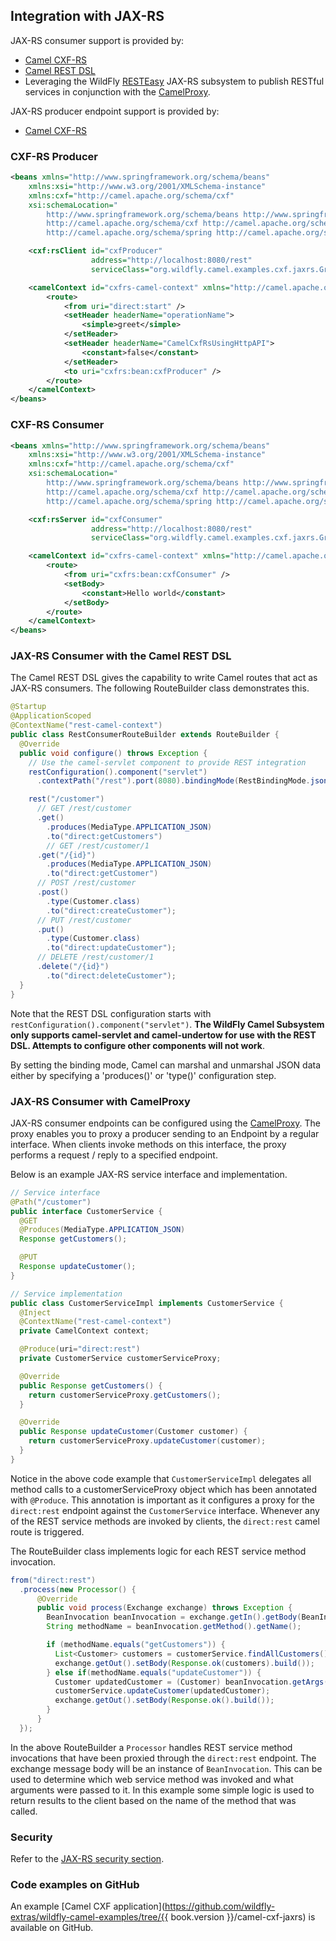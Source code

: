 ## Integration with JAX-RS
JAX-RS consumer support is provided by:

* [Camel CXF-RS](http://camel.apache.org/cxfrs.html)
* [Camel REST DSL](../components/camel-rest.md)
* Leveraging the WildFly [RESTEasy](http://resteasy.jboss.org/) JAX-RS subsystem to publish RESTful services in conjunction with the [CamelProxy](http://camel.apache.org/using-camelproxy.html).

JAX-RS producer endpoint support is provided by:

* [Camel CXF-RS](http://camel.apache.org/cxfrs.html)

### CXF-RS Producer
```xml
<beans xmlns="http://www.springframework.org/schema/beans"
    xmlns:xsi="http://www.w3.org/2001/XMLSchema-instance"
    xmlns:cxf="http://camel.apache.org/schema/cxf"
    xsi:schemaLocation="
        http://www.springframework.org/schema/beans http://www.springframework.org/schema/beans/spring-beans.xsd
        http://camel.apache.org/schema/cxf http://camel.apache.org/schema/cxf/camel-cxf.xsd
        http://camel.apache.org/schema/spring http://camel.apache.org/schema/spring/camel-spring.xsd">

    <cxf:rsClient id="cxfProducer"
                  address="http://localhost:8080/rest"
                  serviceClass="org.wildfly.camel.examples.cxf.jaxrs.GreetingService" />

    <camelContext id="cxfrs-camel-context" xmlns="http://camel.apache.org/schema/spring">
        <route>
            <from uri="direct:start" />
            <setHeader headerName="operationName">
                <simple>greet</simple>
            </setHeader>
            <setHeader headerName="CamelCxfRsUsingHttpAPI">
                <constant>false</constant>
            </setHeader>
            <to uri="cxfrs:bean:cxfProducer" />
        </route>
    </camelContext>
</beans>
```

### CXF-RS Consumer
```xml
<beans xmlns="http://www.springframework.org/schema/beans"
    xmlns:xsi="http://www.w3.org/2001/XMLSchema-instance"
    xmlns:cxf="http://camel.apache.org/schema/cxf"
    xsi:schemaLocation="
        http://www.springframework.org/schema/beans http://www.springframework.org/schema/beans/spring-beans.xsd
        http://camel.apache.org/schema/cxf http://camel.apache.org/schema/cxf/camel-cxf.xsd
        http://camel.apache.org/schema/spring http://camel.apache.org/schema/spring/camel-spring.xsd">

    <cxf:rsServer id="cxfConsumer"
                  address="http://localhost:8080/rest"
                  serviceClass="org.wildfly.camel.examples.cxf.jaxrs.GreetingService" />

    <camelContext id="cxfrs-camel-context" xmlns="http://camel.apache.org/schema/spring">
        <route>
            <from uri="cxfrs:bean:cxfConsumer" />
            <setBody>
                <constant>Hello world</constant>
            </setBody>
        </route>
    </camelContext>
</beans>
```

### JAX-RS Consumer with the Camel REST DSL

The Camel REST DSL gives the capability to write Camel routes that act as JAX-RS consumers. The following RouteBuilder class demonstrates this.

```java
@Startup
@ApplicationScoped
@ContextName("rest-camel-context")
public class RestConsumerRouteBuilder extends RouteBuilder {
  @Override
  public void configure() throws Exception {
    // Use the camel-servlet component to provide REST integration
    restConfiguration().component("servlet")
      .contextPath("/rest").port(8080).bindingMode(RestBindingMode.json);

    rest("/customer")
      // GET /rest/customer
      .get()
        .produces(MediaType.APPLICATION_JSON)
        .to("direct:getCustomers")
        // GET /rest/customer/1  
      .get("/{id}")
        .produces(MediaType.APPLICATION_JSON)
        .to("direct:getCustomer")
      // POST /rest/customer
      .post()
        .type(Customer.class)
        .to("direct:createCustomer");
      // PUT /rest/customer
      .put()  
        .type(Customer.class)
        .to("direct:updateCustomer");
      // DELETE /rest/customer/1  
      .delete("/{id}")
        .to("direct:deleteCustomer");  
  }
}
```

Note that the REST DSL configuration starts with `restConfiguration().component("servlet")`. **The WildFly Camel Subsystem only supports camel-servlet and camel-undertow for use with the REST DSL. Attempts to configure other components will not work**.

By setting the binding mode, Camel can marshal and unmarshal JSON data either by specifying a 'produces()' or 'type()' configuration step.


### JAX-RS Consumer with CamelProxy

JAX-RS consumer endpoints can be configured using the [CamelProxy](http://camel.apache.org/using-camelproxy.html). The proxy enables
you to proxy a producer sending to an Endpoint by a regular interface. When clients invoke methods on this interface, the proxy performs a request / reply to a specified endpoint.

Below is an example JAX-RS service interface and implementation.

```java
// Service interface
@Path("/customer")
public interface CustomerService {
  @GET
  @Produces(MediaType.APPLICATION_JSON)
  Response getCustomers();

  @PUT
  Response updateCustomer();
}

// Service implementation
public class CustomerServiceImpl implements CustomerService {
  @Inject
  @ContextName("rest-camel-context")
  private CamelContext context;

  @Produce(uri="direct:rest")
  private CustomerService customerServiceProxy;  

  @Override
  public Response getCustomers() {
    return customerServiceProxy.getCustomers();
  }

  @Override
  public Response updateCustomer(Customer customer) {
    return customerServiceProxy.updateCustomer(customer);
  }
}
```

Notice in the above code example that `CustomerServiceImpl` delegates all method calls to a customerServiceProxy object which has been annotated
with `@Produce`. This annotation is important as it configures a proxy for the `direct:rest` endpoint against the `CustomerService` interface. Whenever any of the REST service methods are invoked by clients, the `direct:rest` camel route is triggered.

The RouteBuilder class implements logic for each REST service method invocation.

```java
from("direct:rest")
  .process(new Processor() {
      @Override
      public void process(Exchange exchange) throws Exception {
        BeanInvocation beanInvocation = exchange.getIn().getBody(BeanInvocation.class);
        String methodName = beanInvocation.getMethod().getName();

        if (methodName.equals("getCustomers")) {
          List<Customer> customers = customerService.findAllCustomers();
          exchange.getOut().setBody(Response.ok(customers).build());
        } else if(methodName.equals("updateCustomer")) {
          Customer updatedCustomer = (Customer) beanInvocation.getArgs()[0];
          customerService.updateCustomer(updatedCustomer);
          exchange.getOut().setBody(Response.ok().build());
        }
      }
  });
```
In the above RouteBuilder a `Processor` handles REST service method invocations that have been proxied through the `direct:rest` endpoint.
The exchange message body will be an instance of `BeanInvocation`. This can be used to determine which web service method was invoked and
what arguments were passed to it. In this example some simple logic is used to return results to the client based on the name of the method that
was called.

### Security

Refer to the [JAX-RS security section](../security/jaxrs.md).

### Code examples on GitHub

An example [Camel CXF application](https://github.com/wildfly-extras/wildfly-camel-examples/tree/{{ book.version }}/camel-cxf-jaxrs) is available on GitHub.
